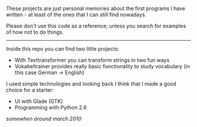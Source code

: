These projects are just personal memories about the first programs I have written - at least of the ones that I can still find nowadays.

Please don't use this code as a reference; unless you search for examples of how not to do things.

---------------------------------

Inside this repo you can find two little projects:

* With Texttransformer you can transform strings in two fun ways
* Vokabeltrainer provides really basic functionality to study vocabulary
  (in this case German -> English)

I used simple technologies and looking back I think that I made a good choice for a starter:

- UI with Glade (GTK)
- Programming with Python 2.6



*somewhen around march 2010*
